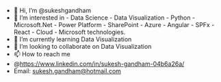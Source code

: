 - 👋 Hi, I’m @sukeshgandham
- 👀 I’m interested in 
        -  Data Science
        -  Data Visualization 
        -  Python
        -  Microsoft.Net 
        -  Power Platform 
        -  SharePoint 
        -  Azure 
        -  Angular 
        -  SPFx 
        -  React 
        -  Cloud 
        -  Microsoft technologies. 
- 🌱 I’m currently learning Data Visualization 
- 💞️ I’m looking to collaborate on Data Visualization
- 📫 How to reach me 
- @https://www.linkedin.com/in/sukesh-gandham-04b6a26a/
- Email: sukesh.gandham@hotmail.com

<!---
sukeshgandham/sukeshgandham is a ✨ special ✨ repository because its `README.md` (this file) appears on your GitHub profile.
You can click the Preview link to take a look at your changes.
--->
